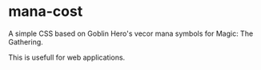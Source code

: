 # mana-cost
A simple CSS based on Goblin Hero's vecor mana symbols for Magic: The Gathering.

This is usefull for web applications.
